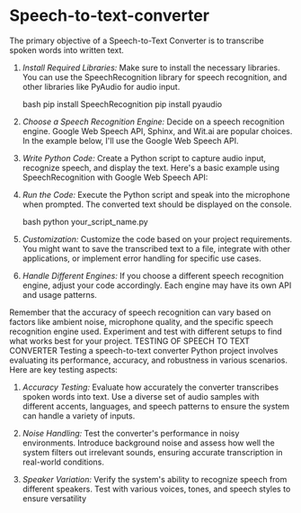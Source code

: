 # Speech-to-text-converter
The primary objective of a Speech-to-Text Converter is to transcribe spoken words into written text.
1. *Install Required Libraries:*
   Make sure to install the necessary libraries. You can use the SpeechRecognition library for speech recognition, and other libraries like PyAudio for audio input.

   bash
   pip install SpeechRecognition
   pip install pyaudio
   

2. *Choose a Speech Recognition Engine:*
   Decide on a speech recognition engine. Google Web Speech API, Sphinx, and Wit.ai are popular choices. In the example below, I'll use the Google Web Speech API.

3. *Write Python Code:*
   Create a Python script to capture audio input, recognize speech, and display the text. Here's a basic example using SpeechRecognition with Google Web Speech API:
4. *Run the Code:*
   Execute the Python script and speak into the microphone when prompted. The converted text should be displayed on the console.

   bash
   python your_script_name.py
   

5. *Customization:*
   Customize the code based on your project requirements. You might want to save the transcribed text to a file, integrate with other applications, or implement error handling for specific use cases.

6. *Handle Different Engines:*
   If you choose a different speech recognition engine, adjust your code accordingly. Each engine may have its own API and usage patterns.

Remember that the accuracy of speech recognition can vary based on factors like ambient noise, microphone quality, and the specific speech recognition engine used. Experiment and test with different setups to find what works best for your project.
TESTING OF SPEECH TO TEXT CONVERTER 
Testing a speech-to-text converter Python project involves evaluating its performance, accuracy, and robustness in various scenarios. Here are key testing aspects:

1. *Accuracy Testing:*
   Evaluate how accurately the converter transcribes spoken words into text. Use a diverse set of audio samples with different accents, languages, and speech patterns to ensure the system can handle a variety of inputs.

2. *Noise Handling:*
   Test the converter's performance in noisy environments. Introduce background noise and assess how well the system filters out irrelevant sounds, ensuring accurate transcription in real-world conditions.

3. *Speaker Variation:*
   Verify the system's ability to recognize speech from different speakers. Test with various voices, tones, and speech styles to ensure versatility 

